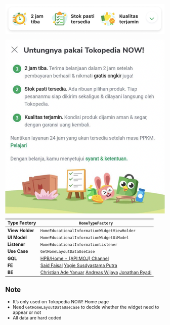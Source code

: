 ![image](../../res/home_usp_educational_information.png)

![image](../../res/home_usp_educational_information_bottomsheet.png)

<!--left header table-->
| **Type Factory** | `HomeTypeFactory` |
| --- | --- |
| **View Holder** | `HomeEducationalInformationWidgetViewHolder` |
| **UI Model** | `HomeEducationalInformationWidgetUiModel` |
| **Listener** | `HomeEducationalInformationListener` |
| **Use Case** | `GetHomeLayoutDataUseCase` |
| **GQL** | [HPB/Home - [API:MOJ] Channel](/wiki/spaces/HP/pages/381550603)  |
| **FE** | [Said Faisal](https://tokopedia.atlassian.net/wiki/people/5e25eee0ee264b0e745862c3?ref=confluence) [Yogie Susdyastama Putra](https://tokopedia.atlassian.net/wiki/people/5c6bf2e6f1a05835f933bf30?ref=confluence) |
| **BE** | [Christian Ade Yanuar](https://tokopedia.atlassian.net/wiki/people/5c370a28ff324728a1da77c4?ref=confluence) [Andreas Wijaya](https://tokopedia.atlassian.net/wiki/people/5c37093fad984b52108580ac?ref=confluence) [Jonathan Ryadi](https://tokopedia.atlassian.net/wiki/people/5c370a241c6a692feab9a87e?ref=confluence) |

## **Note**

- It’s only used on Tokopedia NOW! Home page
- Need `GetHomeLayoutDataUseCase` to decide whether the widget need to appear or not
- All data are hard coded

